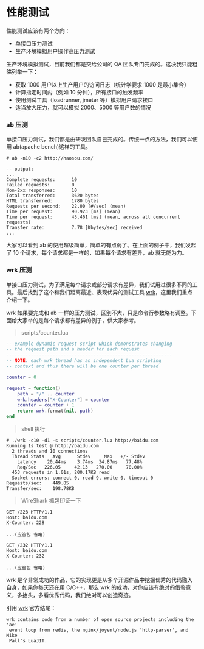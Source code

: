 # 性能测试

性能测试应该有两个方向：

* 单接口压力测试
* 生产环境模拟用户操作高压力测试

生产环境模拟测试，目前我们都是交给公司的 QA 团队专门完成的。这块我只能粗略列举一下：

* 获取 1000 用户以上生产用户的访问日志（统计学要求 1000 是最小集合）
* 计算指定时间内（例如 10 分钟），所有接口的触发频率
* 使用测试工具（loadrunner, jmeter 等）模拟用户请求接口
* 适当放大压力，就可以模拟 2000、5000 等用户数的情况

### ab 压测

单接口压力测试，我们都是由研发团队自己完成的。传统一点的方法，我们可以使用 ab(apache bench)这样的工具。

```shell
# ab -n10 -c2 http://haosou.com/

-- output:
...
Complete requests:      10
Failed requests:        0
Non-2xx responses:      10
Total transferred:      3620 bytes
HTML transferred:       1780 bytes
Requests per second:    22.00 [#/sec] (mean)
Time per request:       90.923 [ms] (mean)
Time per request:       45.461 [ms] (mean, across all concurrent requests)
Transfer rate:          7.78 [Kbytes/sec] received
...
```

大家可以看到 ab 的使用超级简单，简单的有点弱了。在上面的例子中，我们发起了 10 个请求，每个请求都是一样的，如果每个请求有差异，ab 就无能为力。

### wrk 压测

单接口压力测试，为了满足每个请求或部分请求有差异，我们试用过很多不同的工具。最后找到了这个和我们距离最近、表现优异的测试工具 [wrk](https://github.com/wg/wrk)，这里我们重点介绍一下。

wrk 如果要完成和 ab 一样的压力测试，区别不大，只是命令行参数略有调整。下面给大家举的是每个请求都有差异的例子，供大家参考。

> scripts/counter.lua

```lua
-- example dynamic request script which demonstrates changing
-- the request path and a header for each request
-------------------------------------------------------------
-- NOTE: each wrk thread has an independent Lua scripting
-- context and thus there will be one counter per thread

counter = 0

request = function()
    path = "/" .. counter
    wrk.headers["X-Counter"] = counter
    counter = counter + 1
    return wrk.format(nil, path)
end
```

> shell 执行

```shell
# ./wrk -c10 -d1 -s scripts/counter.lua http://baidu.com
Running 1s test @ http://baidu.com
  2 threads and 10 connections
  Thread Stats   Avg      Stdev     Max   +/- Stdev
    Latency    20.44ms    3.74ms  34.87ms   77.48%
    Req/Sec   226.05     42.13   270.00     70.00%
  453 requests in 1.01s, 200.17KB read
  Socket errors: connect 0, read 9, write 0, timeout 0
Requests/sec:    449.85
Transfer/sec:    198.78KB
```

> WireShark 抓包印证一下

```
GET /228 HTTP/1.1
Host: baidu.com
X-Counter: 228

...(应答包 省略)

GET /232 HTTP/1.1
Host: baidu.com
X-Counter: 232

...(应答包 省略)
```

wrk 是个非常成功的作品，它的实现更是从多个开源作品中挖掘优秀的代码融入自身，如果你每天还在用 C/C++，那么 wrk 的成功，对你应该有绝对的借鉴意义，多抬头，多看优秀代码，我们绝对可以创造奇迹。

引用 [wrk](https://github.com/wg/wrk) 官方结尾：

```
wrk contains code from a number of open source projects including the 'ae'
 event loop from redis, the nginx/joyent/node.js 'http-parser', and Mike
 Pall's LuaJIT.
```

